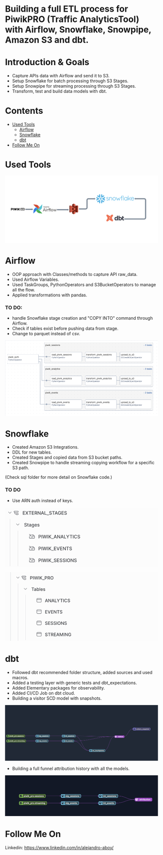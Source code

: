 # Building a full ETL process for PiwikPRO (Traffic AnalyticsTool) with Airflow, Snowflake, Snowpipe, Amazon S3 and dbt.

# Introduction & Goals
- Capture APIs data with Airflow and send it to S3.
- Setup Snowflake for batch processing through S3 Stages.
- Setup Snowpipe for streaming processing through S3 Stages.
- Transform, test and build data models with dbt.

# Contents

- [Used Tools](#used-tools)
  - [Airflow](#Airflow)
  - [Snowflake](#Snowflake)
  - [dbt](#dbt)
- [Follow Me On](#follow-me-on)

# Used Tools

![alt text](images/tools.png)

# Airflow

- OOP approach with Classes/methods to capture API raw_data.
- Used Airflow Variables.
- Used TaskGroups, PythonOperators and S3BucketOperators to manage all the flow. 
- Applied transformations with pandas.

### TO DO: 
- handle Snowflake stage creation and "COPY INTO" command through Airflow. 
- Check if tables exist before pushing data from stage. 
- Change to parquet instead of csv. 

![alt text](images/airflow.png)

# Snowflake

- Created Amazon S3 Integrations.
- DDL for new tables.
- Created Stages and copied data from S3 bucket paths.
- Created Snowpipe to handle streaming copying workflow for a specific S3 path. 

(Check sql folder for more detail on Snowflake code.)

### TO DO 
- Use ARN auth instead of keys.

![alt text](images/stages.png)

![alt text](images/schema.png)

# dbt
- Followed dbt recommended folder structure, added sources and used macros.
- Added a testing layer with generic tests and dbt_expectations.
- Added Elementary packages for observability. 
- Added CI/CD Job on dbt cloud. 
- Building a visitor SCD model with snapshots.

![alt text](images/visitor.png)

- Building a full funnel attribution history with all the models. 

![alt text](images/attribution.png)

# Follow Me On
Linkedin: https://www.linkedin.com/in/alejandro-aboy/ 


